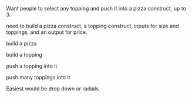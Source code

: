 Want people to select any topping and push it into a pizza construct, up to 3.

need to build a pizza construct, a topping construct, inputs for size and toppings, and an output for price.

build a pizza

build a topping

push a topping into it

push many toppings into it

Easiest would be drop down or radials

